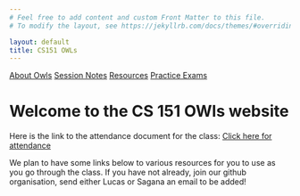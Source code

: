 ```yaml
---
# Feel free to add content and custom Front Matter to this file.
# To modify the layout, see https://jekyllrb.com/docs/themes/#overriding-theme-defaults

layout: default
title: CS151 OWLs
---
```


[About Owls](about.markdown)        [Session Notes](session-notes.markdown)     [Resources](resources.markdown)     [Practice Exams](exams.markdown)
# Welcome to the CS 151 OWls website

Here is the link to the attendance document for the class: [Click here for attendance](https://docs.google.com/forms/d/e/1FAIpQLSeOAt4DqNeuL28dps0Tfd2EFSEcEtObfwBrX6oWJ7O-3pczqg/viewform)

We plan to have some links below to various resources for you to use as you go through the class. If you have not already, join our github organisation, send either Lucas or Sagana an email to be added!

